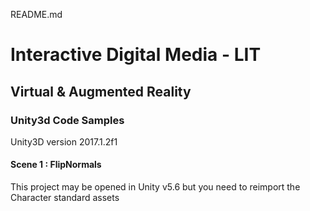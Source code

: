README.md

# Interactive Digital Media - LIT
## Virtual & Augmented Reality

### Unity3d Code Samples

Unity3D version 2017.1.2f1

#### Scene 1 : FlipNormals
This project may be opened in Unity v5.6 but you need to reimport the Character standard assets  
